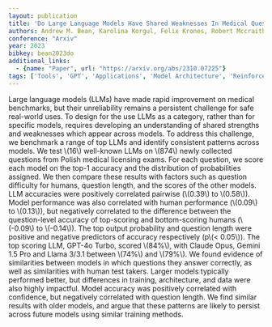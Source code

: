 ```yaml
---
layout: publication
title: 'Do Large Language Models Have Shared Weaknesses In Medical Question Answering?'
authors: Andrew M. Bean, Karolina Korgul, Felix Krones, Robert Mccraith, Adam Mahdi
conference: "Arxiv"
year: 2023
bibkey: bean2023do
additional_links:
  - {name: "Paper", url: "https://arxiv.org/abs/2310.07225"}
tags: ['Tools', 'GPT', 'Applications', 'Model Architecture', 'Reinforcement Learning', 'Training Techniques']
---
```

Large language models (LLMs) have made rapid improvement on medical
benchmarks, but their unreliability remains a persistent challenge for safe
real-world uses. To design for the use LLMs as a category, rather than for
specific models, requires developing an understanding of shared strengths and
weaknesses which appear across models. To address this challenge, we benchmark
a range of top LLMs and identify consistent patterns across models. We test
\\(16\\) well-known LLMs on \\(874\\) newly collected questions from Polish medical
licensing exams. For each question, we score each model on the top-1 accuracy
and the distribution of probabilities assigned. We then compare these results
with factors such as question difficulty for humans, question length, and the
scores of the other models. LLM accuracies were positively correlated pairwise
(\\(0.39\\) to \\(0.58\\)). Model performance was also correlated with human
performance (\\(0.09\\) to \\(0.13\\)), but negatively correlated to the difference
between the question-level accuracy of top-scoring and bottom-scoring humans
(\\(-0.09\\) to \\(-0.14\\)). The top output probability and question length were
positive and negative predictors of accuracy respectively (p\\(< 0.05\\)). The top
scoring LLM, GPT-4o Turbo, scored \\(84%\\), with Claude Opus, Gemini 1.5 Pro and
Llama 3/3.1 between \\(74%\\) and \\(79%\\). We found evidence of similarities
between models in which questions they answer correctly, as well as
similarities with human test takers. Larger models typically performed better,
but differences in training, architecture, and data were also highly impactful.
Model accuracy was positively correlated with confidence, but negatively
correlated with question length. We find similar results with older models, and
argue that these patterns are likely to persist across future models using
similar training methods.

